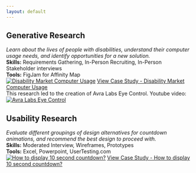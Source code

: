 ```yaml
---
layout: default
---
```

## Generative Research
_Learn about the lives of people with disabilities, understand their computer usage needs, and identify opportunities for a new solution.<br />_
**Skills:** Requirements Gathering, In-Person Recruiting, In-Person Stakeholder interviews<br />
**Tools:** FigJam for Affinity Map<br />
[![Disability Market Computer Usage](https://github.com/rishikapadia7/uxr-portfolio/assets/3195747/0296343f-8200-4987-8a45-b50814a00a6f)](https://onedrive.live.com/view.aspx?resid=1F24325A97A0C49E!5280&ithint=file%2cpptx&wdo=2&authkey=!ACFtK_EJj5nhzDg)
[View Case Study - Disability Market Computer Usage](https://onedrive.live.com/view.aspx?resid=1F24325A97A0C49E!5280&ithint=file%2cpptx&wdo=2&authkey=!ACFtK_EJj5nhzDg)
<br />
This research led to the creation of Avra Labs Eye Control. Youtube video:<br />
[![Avra Labs Eye Control](http://img.youtube.com/vi/qrxC0ceRO2s/0.jpg)](http://www.youtube.com/watch?v=qrxC0ceRO2s "Avra Labs Eye Control")

## Usability Research
_Evaluate different groupings of design alternatives for countdown animations, and recommend the best design to proceed with.<br />_
**Skills:** Moderated Interview, Wireframes, Prototypes<br />
**Tools:** Excel, Powerpoint, UserTesting.com<br />
[![How to display 10 second countdown?](https://github.com/rishikapadia7/uxr-portfolio/assets/3195747/e3920f79-361a-4daa-baeb-eda8f701611f)](https://onedrive.live.com/view.aspx?resid=1F24325A97A0C49E!5287&ithint=file%2cpptx&wdo=2&authkey=!AFyoeSh2u_VF_No)
[View Case Study - How to display 10 second countdown?](https://onedrive.live.com/view.aspx?resid=1F24325A97A0C49E!5287&ithint=file%2cpptx&wdo=2&authkey=!AFyoeSh2u_VF_No)<br />
